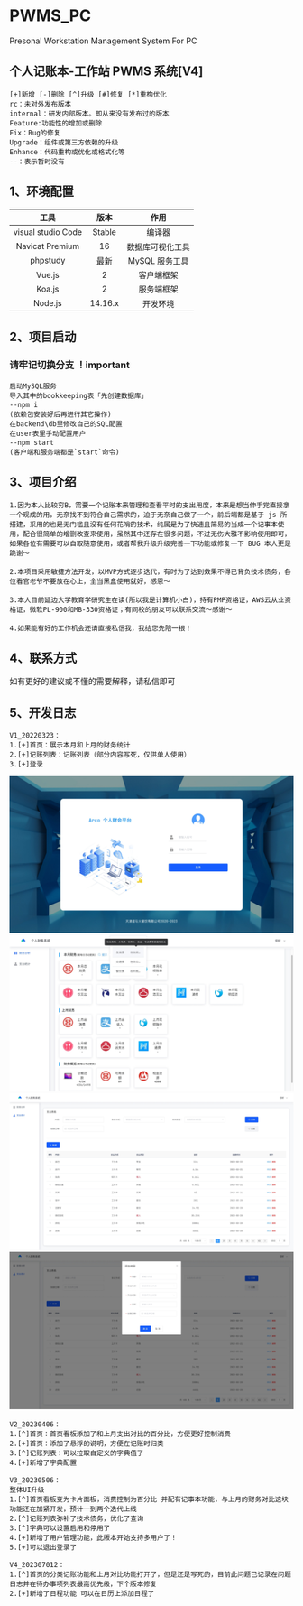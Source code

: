 <!--
 * @Author: ZhangXiaolu
 * @Date: 2022-11-03 10:12:38
 * @LastEditTime: 2022-07-29 10:12:38
 * @LastEditors: ZhangXiaolu
 * @FilePath: personal-workstation\README.md
-->

# PWMS_PC

Presonal Workstation Management System For PC

## 个人记账本-工作站 PWMS 系统[V4]

```
[+]新增 [-]删除 [^]升级 [#]修复 [*]重构优化
rc：未对外发布版本
internal：研发内部版本。即从来没有发布过的版本
Feature:功能性的增加或删除
Fix：Bug的修复
Upgrade：组件或第三方依赖的升级
Enhance：代码重构或优化或格式化等
--：表示暂时没有
```

## 1、环境配置

|        工具        |  版本   |       作用       |
| :----------------: | :-----: | :--------------: |
| visual studio Code | Stable  |      编译器      |
|  Navicat Premium   |   16    | 数据库可视化工具 |
|      phpstudy      |  最新   |  MySQL 服务工具  |
|       Vue.js       |    2    |     客户端框架     |
|       Koa.js       |    2    |    服务端框架    |
|      Node.js       | 14.16.x |     开发环境     |

## 2、项目启动

### 请牢记切换分支 ！important

```
启动MySQL服务
导入其中的bookkeeping表「先创建数据库」
--npm i
(依赖包安装好后再进行其它操作)
在backend\db里修改自己的SQL配置
在user表里手动配置用户
--npm start
(客户端和服务端都是`start`命令)
```

## 3、项目介绍

```
1.因为本人比较穷B，需要一个记账本来管理和查看平时的支出用度，本来是想当伸手党直接拿一个现成的用，无奈找不到符合自己需求的，迫于无奈自己做了一个，前后端都是基于 js 所搭建，采用的也是无门槛且没有任何花哨的技术，纯属是为了快速且简易的当成一个记事本使用，配合很简单的增删改查来使用，虽然其中还存在很多问题，不过无伤大雅不影响使用即可，如果各位有需要可以自取随意使用，或者帮我升级升级完善一下功能或修复一下 BUG 本人更是跪谢～

2.本项目采用敏捷方法开发，以MVP方式逐步迭代，有时为了达到效果不得已背负技术债务，各位看官老爷不要放在心上，全当黑盒使用就好，感恩～

3.本人目前延边大学教育学研究生在读(所以我是计算机小白)，持有PMP资格证，AWS云从业资格证，微软PL-900和MB-330资格证；有同校的朋友可以联系交流～感谢～

4.如果能有好的工作机会还请直接私信我，我给您先陪一根！
```

## 4、联系方式

如有更好的建议或不懂的需要解释，请私信即可

## 5、开发日志
```
V1_20220323：
1.[+]首页：展示本月和上月的财务统计
2.[+]记账列表：记账列表（部分内容写死，仅供单人使用）
3.[+]登录
```
![login](assets/V1_20220323/login.jpeg)
![homePage](assets/V1_20220323/homePage.jpeg)
![list](assets/V1_20220323/list.jpeg)
![details](assets/V1_20220323/details.jpeg)

```
V2_20230406：
1.[^]首页：首页看板添加了和上月支出对比的百分比，方便更好控制消费
2.[+]首页：添加了悬浮的说明，方便在记账时归类
3.[^]记账列表：可以拉取自定义的字典值了
4.[+]新增了字典配置
```

```
V3_20230506：
整体UI升级
1.[^]首页看板变为卡片面板，消费控制为百分比 并配有记事本功能，与上月的财务对比这块功能还在加紧开发，预计一到两个迭代上线
2.[^]记账列表弥补了技术债务，优化了查询
3.[^]字典可以设置启用和停用了
4.[+]新增了用户管理功能，此版本开始支持多用户了！
5.[+]可以退出登录了
```

```
V4_202307012：
1.[^]首页的分类记账功能和上月对比功能打开了，但是还是写死的，目前此问题已记录在问题日志并在待办事项列表最高优先级，下个版本修复
2.[+]新增了日程功能 可以在日历上添加日程了
```